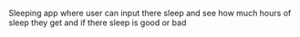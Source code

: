 Sleeping app where user can input there sleep and see how much hours of sleep they get and if there sleep is good or bad
